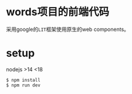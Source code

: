 # words项目的前端代码
采用google的`LIT`框架使用原生的web components。

# setup
nodejs >14 <18
```
$ npm install
$ npm run dev
```

